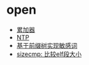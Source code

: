 # open

- [累加器](./accumulator/)
- [NTP](./ntp/)
- [基于前缀树实现敏感词](./trie_tree/)
- [sizecmp: 比较elf段大小](./sizecmp/)
